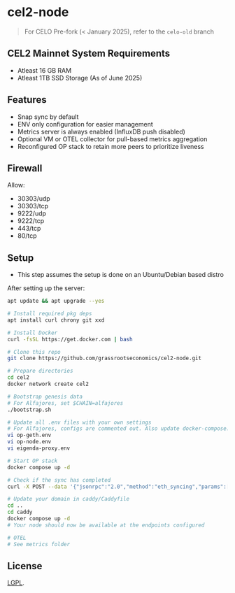 # cel2-node

> For CELO Pre-fork (< January 2025), refer to the `celo-old` branch

## CEL2 Mainnet System Requirements

- Atleast 16 GB RAM
- Atleast 1TB SSD Storage (As of June 2025)

## Features

- Snap sync by default
- ENV only configuration for easier management
- Metrics server is always enabled (InfluxDB push disabled)
- Optional VM or OTEL collector for pull-based metrics aggregation
- Reconfigured OP stack to retain more peers to prioritize liveness

## Firewall

Allow:

- 30303/udp
- 30303/tcp
- 9222/udp
- 9222/tcp
- 443/tcp
- 80/tcp

## Setup

- This step assumes the setup is done on an Ubuntu/Debian based distro

After setting up the server:

```bash
apt update && apt upgrade --yes

# Install required pkg deps
apt install curl chrony git xxd

# Install Docker
curl -fsSL https://get.docker.com | bash

# Clone this repo
git clone https://github.com/grassrootseconomics/cel2-node.git

# Prepare directories
cd cel2
docker network create cel2

# Bootstrap genesis data
# For Alfajores, set $CHAIN=alfajores
./bootstrap.sh

# Update all .env files with your own settings
# For Alfajores, configs are commented out. Also update docker-compose.yaml
vi op-geth.env
vi op-node.env
vi eigenda-proxy.env

# Start OP stack
docker compose up -d

# Check if the sync has completed
curl -X POST --data '{"jsonrpc":"2.0","method":"eth_syncing","params":[],"id":1}' -H "Content-Type: application/json" http://localhost:8545

# Update your domain in caddy/Caddyfile
cd ..
cd caddy
docker compose up -d
# Your node should now be available at the endpoints configured

# OTEL
# See metrics folder
```

## License

[LGPL](LICENSE).
